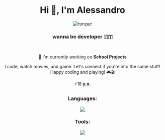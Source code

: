 <h1 align="center">Hi 👋, I'm Alessandro</h1>
<p align="center"> <img src="https://komarev.com/ghpvc/?username=runzac&label=Profile%20views&color=0e75b6&style=flat" alt="runzac" /> </p>

<h3 align="center">wanna be developer 🇮🇹</h3>

<br/>

<div align="center">
 
 🔭 I’m currently working on **School Projects**
 
 I code, watch movies, and game. Let's connect if you're into the same stuff!
 <br/>Happy coding and playing! 🎮🎬

 ⚡18 **y.o.**
 
 </div>

<h3 align="center">Languages:</h3>
<p align="center">
  <a href="https://skillicons.dev">
    <img src="https://skillicons.dev/icons?i=cpp,java,js,firebase,mysql" />
  </a>
</p>
<h3 align="center">Tools:</h3>
<p align="center">
  <a href="https://skillicons.dev">
    <img src="https://skillicons.dev/icons?i=git,arduino,vscode,eclipse,androidstudio,idea" />
  </a>
</p>
